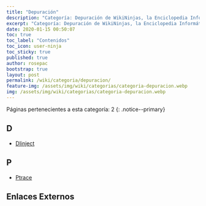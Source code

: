 ```yaml
---
title: "Depuración"
description: "Categoría: Depuración de WikiNinjas, la Enciclopedia Informática Tecnológica Ciberninjas"
excerpt: "Categoría: Depuración de WikiNinjas, la Enciclopedia Informática Tecnológica Ciberninjas"
date: 2020-01-15 00:50:07
toc: true
toc_label: "Contenidos"
toc_icon: user-ninja
toc_sticky: true
published: true
author: rosepac
bootstrap: true
layout: post
permalink: /wiki/categoria/depuracion/
feature-img: /assets/img/wiki/categorias/categoria-depuracion.webp
img: /assets/img/wiki/categorias/categoria-depuracion.webp
---
```

<!-- EN CONSTRUCCIÓN -->
Páginas pertenecientes a esta categoría: 2
{: .notice--primary}

## D

- [Dlinject](/wiki/dlinject)

## P

- [Ptrace](/wiki/ptrace)

## Enlaces Externos


<!-- https://en.wikipedia.org/wiki/Category:Free_static_website_generators -->
<script async src="https://pagead2.googlesyndication.com/pagead/js/adsbygoogle.js"></script>
<ins class="adsbygoogle"
     style="display:block; text-align:center;"
     data-ad-layout="in-article"
     data-ad-format="fluid"
     data-ad-client="ca-pub-9630764103400456"
     data-ad-slot="3229974124"></ins>
<script>
     (adsbygoogle = window.adsbygoogle || []).push({});
</script>